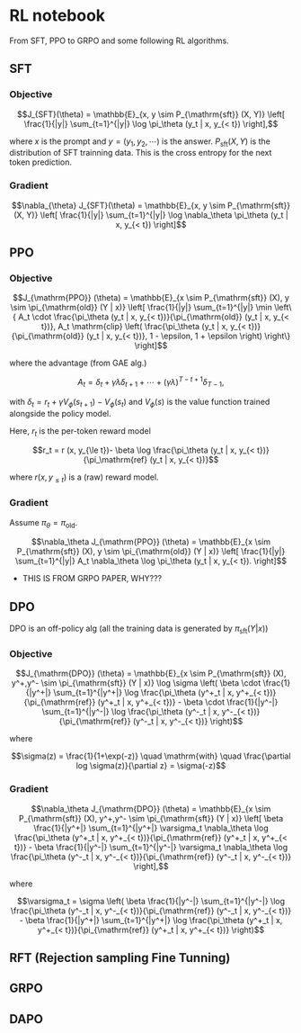 # RL notebook

From SFT, PPO to GRPO and some following RL algorithms.

## SFT

### Objective

```math
J_{SFT}(\theta) = \mathbb{E}_{x, y \sim P_{\mathrm{sft}} (X, Y)} \left[ \frac{1}{|y|} \sum_{t=1}^{|y|} \log \pi_\theta (y_t | x, y_{< t}) \right],
```
where $`x`$ is the prompt and $`y = (y_1, y_2, \cdots)`$ is the answer. $`P_{\mathrm{sft}} (X, Y)`$ is the distribution of SFT trainning data. This is the cross entropy for the next token prediction.

### Gradient

```math
\nabla_{\theta} J_{SFT}(\theta) = \mathbb{E}_{x, y \sim P_{\mathrm{sft}} (X, Y)} \left[ \frac{1}{|y|} \sum_{t=1}^{|y|} \log \nabla_\theta \pi_\theta (y_t | x, y_{< t}) \right]
```

## PPO

### Objective

```math
J_{\mathrm{PPO}} (\theta) = \mathbb{E}_{x \sim P_{\mathrm{sft}} (X), y \sim \pi_{\mathrm{old}} (Y | x)} \left[
  \frac{1}{|y|} \sum_{t=1}^{|y|} \min \left\{
    A_t \cdot \frac{\pi_\theta (y_t | x, y_{< t})}{\pi_{\mathrm{old}} (y_t | x, y_{< t})},
    A_t \mathrm{clip} \left(
       \frac{\pi_\theta (y_t | x, y_{< t})}{\pi_{\mathrm{old}} (y_t | x, y_{< t})}, 1 - \epsilon, 1 + \epsilon
    \right)
  \right\}
\right]
```

where the advantage (from GAE alg.)

```math
A_t = \delta_t + \gamma \lambda \delta_{t+1} + \cdots + (\gamma \lambda)^{T-t+1} \delta_{T-1},
```
with $`\delta_t = r_t + \gamma V_\phi(s_{t+1}) - V_\phi (s_t)`$ and $`V_\phi (s)`$ is the value function trained alongside the policy model. 

Here, $`r_t`$ is the per-token reward model

```math
r_t = r (x, y_{\le t})- \beta \log \frac{\pi_\theta (y_t | x, y_{< t})}{\pi_\mathrm{ref} (y_t | x, y_{< t})}
```
where $`r(x,y_{\le t})`$ is a (raw) reward model.


### Gradient

Assume $`\pi_\theta = \pi_\mathrm{old}`$.
```math
\nabla_\theta J_{\mathrm{PPO}} (\theta) = \mathbb{E}_{x \sim P_{\mathrm{sft}} (X), y \sim \pi_{\mathrm{old}} (Y | x)} \left[
  \frac{1}{|y|} \sum_{t=1}^{|y|} 
    A_t \nabla_\theta \log \pi_\theta (y_t | x, y_{< t}).
\right]
```
* THIS IS FROM GRPO PAPER, WHY???

## DPO

DPO is an off-policy alg (all the training data is generated by $`\pi_{\mathrm{sft}} (Y | x)`$)

### Objective

```math
J_{\mathrm{DPO}} (\theta) = \mathbb{E}_{x \sim P_{\mathrm{sft}} (X), y^+,y^- \sim \pi_{\mathrm{sft}} (Y | x)} 
   \log \sigma \left(
      \beta \cdot \frac{1}{|y^+|} \sum_{t=1}^{|y^+|} \log \frac{\pi_\theta (y^+_t | x, y^+_{< t})}{\pi_{\mathrm{ref}} (y^+_t | x, y^+_{< t})} -
      \beta \cdot \frac{1}{|y^-|} \sum_{t=1}^{|y^-|} \log \frac{\pi_\theta (y^-_t | x, y^-_{< t})}{\pi_{\mathrm{ref}} (y^-_t | x, y^-_{< t})}
  \right)
```
where 

```math
\sigma(z) = \frac{1}{1+\exp(-z)} \quad \mathrm{with} \quad \frac{\partial log \sigma(z)}{\partial z} = \sigma(-z)
```

### Gradient

```math
\nabla_\theta J_{\mathrm{DPO}} (\theta) = \mathbb{E}_{x \sim P_{\mathrm{sft}} (X), y^+,y^- \sim \pi_{\mathrm{sft}} (Y | x)}
\left[
  \beta \frac{1}{|y^+|} \sum_{t=1}^{|y^+|} \varsigma_t \nabla_\theta \log \frac{\pi_\theta (y^+_t | x, y^+_{< t})}{\pi_{\mathrm{ref}} (y^+_t | x, y^+_{< t})} -
  \beta \frac{1}{|y^-|} \sum_{t=1}^{|y^-|} \varsigma_t \nabla_\theta \log \frac{\pi_\theta (y^-_t | x, y^-_{< t})}{\pi_{\mathrm{ref}} (y^-_t | x, y^-_{< t})}
\right],
```
where
```math
\varsigma_t = \sigma \left(
  \beta \frac{1}{|y^-|} \sum_{t=1}^{|y^-|} \log \frac{\pi_\theta (y^-_t | x, y^-_{< t})}{\pi_{\mathrm{ref}} (y^-_t | x, y^-_{< t})} -
  \beta \frac{1}{|y^+|} \sum_{t=1}^{|y^+|} \log \frac{\pi_\theta (y^+_t | x, y^+_{< t})}{\pi_{\mathrm{ref}} (y^+_t | x, y^+_{< t})}
\right)
```

## RFT (Rejection sampling Fine Tunning)

## GRPO

## DAPO
